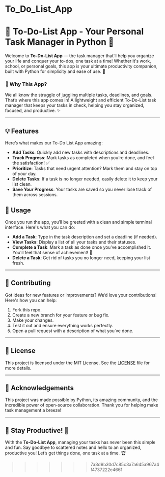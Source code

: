 
# To_Do_List_App


# 🌟 To-Do-List App - Your Personal Task Manager in Python 🌟

Welcome to **To-Do-List App** — the task manager that’ll help you organize your life and conquer your to-dos, one task at a time! Whether it's work, school, or personal goals, this app is your ultimate productivity companion, built with Python for simplicity and ease of use. 🚀

### 📝 Why This App?

We all know the struggle of juggling multiple tasks, deadlines, and goals. That’s where this app comes in! A lightweight and efficient To-Do-List task manager that keeps your tasks in check, helping you stay organized, focused, and productive. ✨

---

## 💡 Features

Here’s what makes our To-Do List App amazing:

- **Add Tasks**: Quickly add new tasks with descriptions and deadlines.
- **Track Progress**: Mark tasks as completed when you’re done, and feel the satisfaction! ✅
- **Prioritize**: Tasks that need urgent attention? Mark them and stay on top of your day.
- **Delete Tasks**: If a task is no longer needed, easily delete it to keep your list clean.
- **Save Your Progress**: Your tasks are saved so you never lose track of them across sessions.



## 🎯 Usage

Once you run the app, you’ll be greeted with a clean and simple terminal interface. Here's what you can do:

- **Add a Task**: Type in the task description and set a deadline (if needed).
- **View Tasks**: Display a list of all your tasks and their statuses.
- **Complete a Task**: Mark a task as done once you've accomplished it. You'll feel that sense of achievement! 🎉
- **Delete a Task**: Get rid of tasks you no longer need, keeping your list fresh.

---

## 🤝 Contributing

Got ideas for new features or improvements? We’d love your contributions! Here's how you can help:

1. Fork this repo.
2. Create a new branch for your feature or bug fix.
3. Make your changes.
4. Test it out and ensure everything works perfectly.
5. Open a pull request with a description of what you’ve done.

---

## 📄 License

This project is licensed under the MIT License. See the [LICENSE](LICENSE) file for more details.

---

## 🙏 Acknowledgements

This project was made possible by Python, its amazing community, and the incredible power of open-source collaboration. Thank you for helping make task management a breeze!

---

## 🌟 Stay Productive! 🌟

With the **To-Do-List App**, managing your tasks has never been this simple and fun. Say goodbye to scattered notes and hello to an organized, productive you! Let’s get things done, one task at a time. 🏆
>>>>>>> 7a3d9b30d7c85c3a7a645a967a4f4737222e4661
